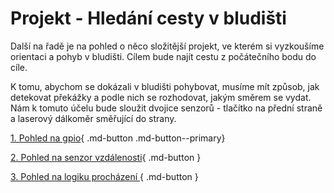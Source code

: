 # Projekt - Hledání cesty v bludišti

Další na řadě je na pohled o něco složitější projekt, ve kterém si vyzkoušíme orientaci a pohyb v bludišti. Cílem bude najít cestu z počátečního bodu do cíle.

K tomu, abychom se dokázali v bludišti pohybovat, musíme mít způsob, jak detekovat překážky a podle nich se rozhodovat, jakým směrem se vydat. Nám k tomuto účelu bude sloužit dvojice senzorů - tlačítko na přední straně a laserový dálkoměr směřující do strany.

[1. Pohled na gpio](gpio.md){ .md-button .md-button--primary}

[2. Pohled na senzor vzdálenosti](tof.md){ .md-button }

[3. Pohled na logiku procházení ](gpio.md){ .md-button }